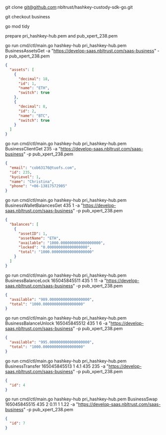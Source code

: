 git clone git@github.com:nbltrust/hashkey-custody-sdk-go.git  

git checkout business  

go mod tidy  

prepare pri_hashkey-hub.pem and pub_xpert_238.pem  

go run cmd/ctl/main.go hashkey-hub pri_hashkey-hub.pem BusinessAssetsGet -a "https://develop-saas.nbltrust.com/saas-business" -p pub_xpert_238.pem  

```json
{
  "assets": [
    {
      "decimal": 18,
      "id": 1,
      "name": "ETH",
      "switch": true
    },
    {
      "decimal": 8,
      "id": 2,
      "name": "BTC",
      "switch": true
    }
  ]
}
```

go run cmd/ctl/main.go hashkey-hub pri_hashkey-hub.pem BusinessClientGet 235 -a "https://develop-saas.nbltrust.com/saas-business" -p pub_xpert_238.pem

```json
{
  "email": "cob63176@tuofs.com",
  "id": 235,
  "kycLevel": 1,
  "name": "Christina",
  "phone": "+86-13817572905"
}
```

go run cmd/ctl/main.go hashkey-hub pri_hashkey-hub.pem BusinessWalletBalancesGet 435 1 -a "https://develop-saas.nbltrust.com/saas-business" -p pub_xpert_238.pem

```json
{
  "balances": [
    {
      "assetID": 1,
      "assetName": "ETH",
      "available": "1000.000000000000000000",
      "locked": "0.000000000000000000",
      "total": "1000.000000000000000000"
    }
  ]
}
```

go run cmd/ctl/main.go hashkey-hub pri_hashkey-hub.pem BusinessBalanceLock 165045845511 435 1 11 -a "https://develop-saas.nbltrust.com/saas-business" -p pub_xpert_238.pem

```json
{
  "available": "989.000000000000000000",
  "total": "1000.000000000000000000"
}
```

go run cmd/ctl/main.go hashkey-hub pri_hashkey-hub.pem BusinessBalanceUnlock 165045845512 435 1 6 -a "https://develop-saas.nbltrust.com/saas-business" -p pub_xpert_238.pem

```json
{
  "available": "995.000000000000000000",
  "total": "1000.000000000000000000"
}
```

go run cmd/ctl/main.go hashkey-hub pri_hashkey-hub.pem BusinessTransfer 165045845513 1 4.1 435 235 -a "https://develop-saas.nbltrust.com/saas-business" -p pub_xpert_238.pem

```json
{
  "id": 4
}
```

go run cmd/ctl/main.go hashkey-hub pri_hashkey-hub.pem BusinessSwap 165045845515 435 2 0.11 1 1.22 -a "https://develop-saas.nbltrust.com/saas-business" -p pub_xpert_238.pem

```json
{
  "id": 7
}
```
